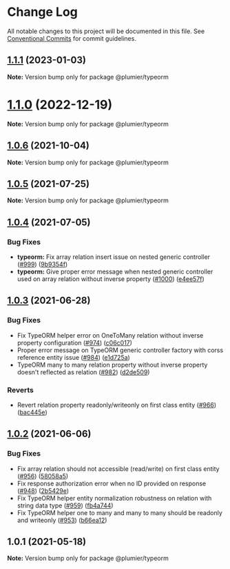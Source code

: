 # Change Log

All notable changes to this project will be documented in this file.
See [Conventional Commits](https://conventionalcommits.org) for commit guidelines.

## [1.1.1](https://github.com/plumier/plumier/compare/v1.1.0...v1.1.1) (2023-01-03)

**Note:** Version bump only for package @plumier/typeorm





# [1.1.0](https://github.com/plumier/plumier/compare/v1.0.6...v1.1.0) (2022-12-19)

**Note:** Version bump only for package @plumier/typeorm





## [1.0.6](https://github.com/plumier/plumier/compare/v1.0.5...v1.0.6) (2021-10-04)

**Note:** Version bump only for package @plumier/typeorm





## [1.0.5](https://github.com/plumier/plumier/compare/v1.0.4...v1.0.5) (2021-07-25)

**Note:** Version bump only for package @plumier/typeorm





## [1.0.4](https://github.com/plumier/plumier/compare/v1.0.3...v1.0.4) (2021-07-05)


### Bug Fixes

* **typeorm:** Fix array relation insert issue on nested generic controller ([#999](https://github.com/plumier/plumier/issues/999)) ([9b9354f](https://github.com/plumier/plumier/commit/9b9354fb135dbbfa95604cceca284f73feca16b5))
* **typeorm:** Give proper error message when nested generic controller used on array relation without inverse property ([#1000](https://github.com/plumier/plumier/issues/1000)) ([e4ee57f](https://github.com/plumier/plumier/commit/e4ee57f1cbef9ce61be18a8f54b8c2e9ef26e3b7))





## [1.0.3](https://github.com/plumier/plumier/compare/v1.0.2...v1.0.3) (2021-06-28)


### Bug Fixes

* Fix TypeORM helper error on OneToMany relation without inverse property configuration ([#974](https://github.com/plumier/plumier/issues/974)) ([c06c017](https://github.com/plumier/plumier/commit/c06c01756a7c3d54919bf2ceb913d739b1a1841c))
* Proper error message on TypeORM generic controller factory with corss reference entity issue ([#984](https://github.com/plumier/plumier/issues/984)) ([e1d725a](https://github.com/plumier/plumier/commit/e1d725a20031673de8774b6555ef61a5178c44be))
* TypeORM many to many relation property without inverse property doesn't reflected as relation ([#982](https://github.com/plumier/plumier/issues/982)) ([d2de509](https://github.com/plumier/plumier/commit/d2de509dcfccbf52ac2ee35b47a04da099d2a86a))


### Reverts

* Revert relation property readonly/writeonly on first class entity ([#966](https://github.com/plumier/plumier/issues/966)) ([bac445e](https://github.com/plumier/plumier/commit/bac445e8acee4c72e2c4096f74b6341549d80373))





## [1.0.2](https://github.com/plumier/plumier/compare/v1.0.0...v1.0.2) (2021-06-06)


### Bug Fixes

* Fix array relation should not accessible (read/write) on first class entity ([#956](https://github.com/plumier/plumier/issues/956)) ([58058a5](https://github.com/plumier/plumier/commit/58058a54861447d04cedfd585d60687eb3d4e1d4))
* Fix response authorization error when no ID provided on response ([#948](https://github.com/plumier/plumier/issues/948)) ([2b5429e](https://github.com/plumier/plumier/commit/2b5429ef30f9cfb3843fb07c5af271dd3223b14c))
* Fix TypeORM helper entity normalization robustness on relation with string data type ([#959](https://github.com/plumier/plumier/issues/959)) ([fb4a744](https://github.com/plumier/plumier/commit/fb4a74482849071075ff3455a612022b7c9c88a3))
* Fix TypeORM helper one to many and many to many should be readonly and writeonly ([#953](https://github.com/plumier/plumier/issues/953)) ([b66ea12](https://github.com/plumier/plumier/commit/b66ea12dccb85cd9e4e681a5860092f9dad71082))





## 1.0.1 (2021-05-18)

**Note:** Version bump only for package @plumier/typeorm
